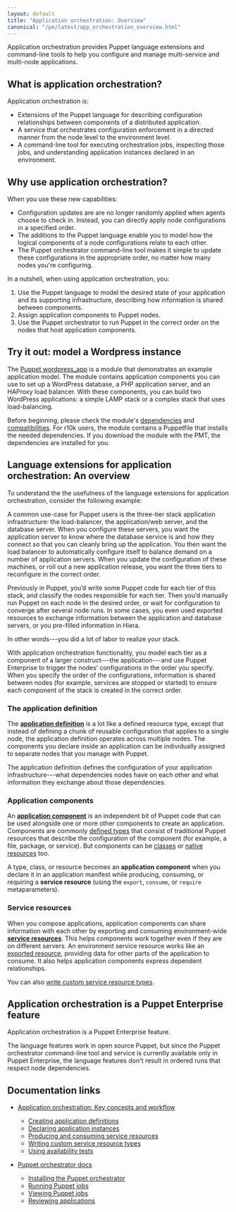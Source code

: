 ```yaml
---
layout: default
title: "Application orchestration: Overview"
canonical: "/pe/latest/app_orchestration_overview.html"
---
```


Application orchestration provides Puppet language extensions and command-line tools to help you configure and manage multi-service and multi-node applications.

## What is application orchestration?

Application orchestration is:

- Extensions of the Puppet language for describing configuration relationships between components of a distributed application.
- A service that orchestrates configuration enforcement in a directed manner from the node level to the environment level.
- A command-line tool for executing orchestration jobs, inspecting those jobs, and understanding application instances declared in an environment.

## Why use application orchestration?

When you use these new capabilities:

- Configuration updates are are no longer randomly applied when agents choose to check in. Instead, you can directly apply node configurations in a specified order.
- The additions to the Puppet language enable you to model how the logical components of a node configurations relate to each other.
- The Puppet orchestrator command-line tool makes it simple to update these configurations in the appropriate order, no matter how many nodes you're configuring.

In a nutshell, when using application orchestration, you:

1. Use the Puppet language to model the desired state of your application and its supporting infrastructure, describing how information is shared between components.
2. Assign application components to Puppet nodes.
3. Use the Puppet orchestrator to run Puppet in the correct order on the nodes that host application components.

## Try it out: model a Wordpress instance

The [Puppet wordpress_app](https://forge.puppet.com/puppetlabs/wordpress_app/readme) is a module that demonstrates an example application model. The module contains application components you can use to set up a WordPress database, a PHP application server, and an HAProxy load balancer. With these components, you can build two WordPress applications: a simple LAMP stack or a complex stack that uses load-balancing.

Before beginning, please check the module's [dependencies](https://forge.puppet.com/puppetlabs/wordpress_app/dependencies) and [compatibilities](https://forge.puppet.com/puppetlabs/wordpress_app/compatibility). For r10k users, the module contains a Puppetfile that installs the needed dependencies. If you download the module with the PMT, the dependencies are installed for you. 

## Language extensions for application orchestration: An overview

To understand the the usefulness of the language extensions for application orchestration, consider the following example:

A common use-case for Puppet users is the three-tier stack application infrastructure: the load-balancer, the application/web server, and the database server. When you configure these servers, you want the application server to know where the database service is and how they connect so that you can cleanly bring up the application. You then want the load balancer to automatically configure itself to balance demand on a number of application servers. When you update the configuration of these machines, or roll out a new application release, you want the three tiers to reconfigure in the correct order.

Previously in Puppet, you’d write some Puppet code for each tier of this stack, and classify the nodes responsible for each tier. Then you’d manually run Puppet on each node in the desired order, or wait for configuration to converge after several node runs. In some cases, you even used exported resources to exchange information between the application and database servers, or you pre-filled information in Hiera.

In other words---you did a lot of labor to realize your stack.

With application orchestration functionality, you model each tier as a component of a larger construct---the application---and use Puppet Enterprise to trigger the nodes’ configurations in the order you specify. When you specify the order of the configurations, information is shared between nodes (for example, services are stopped or started) to ensure each component of the stack is created in the correct order.

### The application definition

The [**application definition**](./app_orchestration_app_definition.html) is a lot like a defined resource type, except that instead of defining a chunk of reusable configuration that applies to a single node, the application definition operates across multiple nodes. The components you declare inside an application can be individually assigned to separate nodes that you manage with Puppet.

The application definition defines the configuration of your application infrastructure---what dependencies nodes have on each other and what information they exchange about those dependencies.

### Application components

An [**application component**](./app_orchestration_app_definition.html#application-components) is an independent bit of Puppet code that can be used alongside one or more other components to create an application.  Components are commonly [defined types]({{puppet}}/lang_defined_types.html) that consist of traditional Puppet resources that describe the configuration of the component (for example, a file, package, or service). But components can be [classes]({{puppet}}/lang_classes.html) or [native resources]({{puppet}}/lang_resources.html) too.

A type, class, or resource becomes an **application component** when you declare it in an application manifest while producing, consuming, or requiring a **service resource** (using the `export`, `consume`, or `require` metaparameters).

### Service resources

When you compose applications, application components can share information with each other by exporting and consuming environment-wide [**service resources**](./app_orchestration_produce_consume.html). This helps components work together even if they are on different servers. An environment service resource works like an [exported resource]({{puppet}}/lang_exported.html), providing data for other parts of the application to consume. It also helps application components express dependent relationships.

You can also [write custom service resource types](./app_orchestration_writing_service_resources.html).

## Application orchestration is a Puppet Enterprise feature

Application orchestration is a Puppet Enterprise feature.

The language features work in open source Puppet, but since the Puppet orchestrator command-line tool and service is currently available only in Puppet Enterprise, the language features don't result in ordered runs that respect node dependencies.

## Documentation links

- [Application orchestration: Key concepts and workflow](./app_orchestration_workflow.html)
   - [Creating application definitions](./app_orchestration_app_definition.html)
   - [Declaring application instances](./app_orchestration_declare_instance.html)
   - [Producing and consuming service resources](./app_orchestration_produce_consume.html)
   - [Writing custom service resource types](./app_orchestration_writing_service_resources.html)
   - [Using availability tests](./app_orchestration_availability_tests.html)

- [Puppet orchestrator docs](./orchestrator_intro.html)
   - [Installing the Puppet orchestrator](./orchestrator_install.html)
   - [Running Puppet jobs](./orchestrator_job_run.html)
   - [Viewing Puppet jobs](./orchestrator_job_status_view.html)
   - [Reviewing applications](./orchestrator_app.html)

